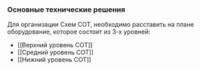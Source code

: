 ### Основные технические решения 
Для организации Схем СОТ, необходимо расставить на плане оборудование, которое состоит из 3-х уровней:
- [[Верхний уровень СОТ]]
- [[Средний уровень СОТ]]
- [[Нижний уровень СОТ]]